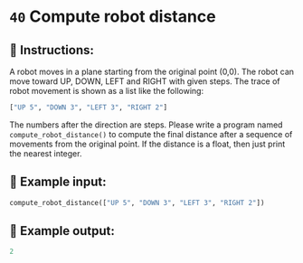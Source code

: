 # `40` Compute robot distance

## 📝 Instructions:

A robot moves in a plane starting from the original point (0,0). The robot can move toward UP, DOWN, LEFT and RIGHT with given steps. The trace of robot movement is shown as a list like the following:

```py
["UP 5", "DOWN 3", "LEFT 3", "RIGHT 2"]
```

The numbers after the direction are steps. Please write a program named `compute_robot_distance()` to compute the final distance after a sequence of movements from the original point. If the distance is a float, then just print the nearest integer.

## 📎 Example input:

```py
compute_robot_distance(["UP 5", "DOWN 3", "LEFT 3", "RIGHT 2"])
```

## 📎 Example output:

```py
2
```
